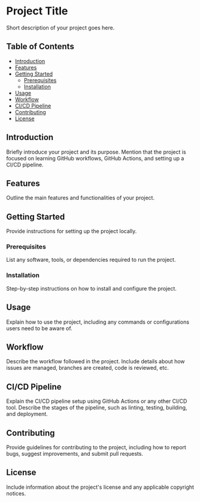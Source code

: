 # Project Title

Short description of your project goes here.

## Table of Contents

- [Introduction](#introduction)
- [Features](#features)
- [Getting Started](#getting-started)
  - [Prerequisites](#prerequisites)
  - [Installation](#installation)
- [Usage](#usage)
- [Workflow](#workflow)
- [CI/CD Pipeline](#cicd-pipeline)
- [Contributing](#contributing)
- [License](#license)

## Introduction

Briefly introduce your project and its purpose. Mention that the project is focused on learning GitHub workflows, GitHub Actions, and setting up a CI/CD pipeline.

## Features

Outline the main features and functionalities of your project.

## Getting Started

Provide instructions for setting up the project locally.

### Prerequisites

List any software, tools, or dependencies required to run the project.

### Installation

Step-by-step instructions on how to install and configure the project.

## Usage

Explain how to use the project, including any commands or configurations users need to be aware of.

## Workflow

Describe the workflow followed in the project. Include details about how issues are managed, branches are created, code is reviewed, etc.

## CI/CD Pipeline

Explain the CI/CD pipeline setup using GitHub Actions or any other CI/CD tool. Describe the stages of the pipeline, such as linting, testing, building, and deployment.

## Contributing

Provide guidelines for contributing to the project, including how to report bugs, suggest improvements, and submit pull requests.

## License

Include information about the project's license and any applicable copyright notices.
